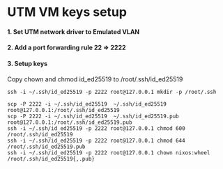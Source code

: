 # UTM VM keys setup

#### 1. Set UTM network driver to Emulated VLAN

#### 2. Add a port forwarding rule 22 => 2222

#### 3. Setup keys
Copy chown and chmod id_ed25519 to /root/.ssh/id_ed25519
```
ssh -i ~/.ssh/id_ed25519 -p 2222 root@127.0.0.1 mkdir -p /root/.ssh

scp -P 2222 -i ~/.ssh/id_ed25519  ~/.ssh/id_ed25519 root@127.0.0.1:/root/.ssh/id_ed25519
scp -P 2222 -i ~/.ssh/id_ed25519  ~/.ssh/id_ed25519.pub root@127.0.0.1:/root/.ssh/id_ed25519.pub
ssh -i ~/.ssh/id_ed25519 -p 2222 root@127.0.0.1 chmod 600 /root/.ssh/id_ed25519
ssh -i ~/.ssh/id_ed25519 -p 2222 root@127.0.0.1 chmod 644 /root/.ssh/id_ed25519.pub
ssh -i ~/.ssh/id_ed25519 -p 2222 root@127.0.0.1 chown nixos:wheel /root/.ssh/id_ed25519{,.pub}
```
